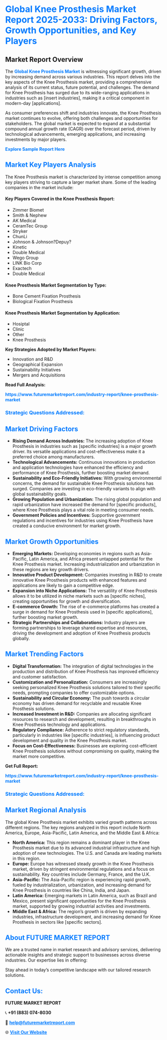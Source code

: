 <h1 style="color: #007BFF;">Global Knee Prosthesis Market Report 2025-2033: Driving Factors, Growth Opportunities, and Key Players</h1>

<section id="overview">
<h2>Market Report Overview</h2>
<p>The <a href="https://www.futuremarketreport.com/industry-report/knee-prosthesis-market" style="color: #007BFF; text-decoration: none;"><strong>Global Knee Prosthesis Market</strong></a> is witnessing significant growth, driven by increasing demand across various industries. This report delves into the key aspects of the Knee Prosthesis market, providing a comprehensive analysis of its current status, future potential, and challenges. The demand for Knee Prosthesis has surged due to its wide-ranging applications in industries such as [insert industries], making it a critical component in modern-day [applications].</p>
<p>As consumer preferences shift and industries innovate, the Knee Prosthesis market continues to evolve, offering both challenges and opportunities for stakeholders. The global market is expected to expand at a substantial compound annual growth rate (CAGR) over the forecast period, driven by technological advancements, emerging applications, and increasing investments by major players.</p>
</section>

<section id="overview">
<p><a href="https://www.futuremarketreport.com/request-sample/reportId=122106" style="color: #007BFF; text-decoration: none;"><strong>Explore Sample Report Here</strong></a></p>
</section>

<section id="key-players">
<h2 style="color: #007BFF;">Market Key Players Analysis</h2>
<p>The Knee Prosthesis market is characterized by intense competition among key players striving to capture a larger market share. Some of the leading companies in the market include:</p>
<h4>Key Players Covered in the Knee Prosthesis Report:</h4>
<ul><li>Zimmer Biomet</li><li>Smith &amp; Nephew</li><li>AK Medical</li><li>CeramTec Group</li><li>Stryker</li><li>ChunLi</li><li>Johnson &amp; Johnson?Depuy?</li><li>Kinetic</li><li>Double Medical</li><li>Wego Group</li><li>LINK Bio Corp</li><li>Exactech</li><li>Double Medical</li></ul>
<h4>Knee Prosthesis Market Segmentation by Type:</h4>
<ul><li>Bone Cement Fixation Prosthesis</li><li>Biological Fixation Prosthesis</li></ul>

<h4>Knee Prosthesis Market Segmentation by Application:</h4>
<ul><li>Hosiptal</li><li>Clinic</li><li>Other</li><li>Knee Prosthesis</li></ul>
<p><strong>Key Strategies Adopted by Market Players:</strong></p>
<ul>
<li>Innovation and R&D</li>
<li>Geographical Expansion</li>
<li>Sustainability Initiatives</li>
<li>Mergers and Acquisitions</li>
</ul>
</section>

<section>
<p><strong>Read Full Analysis: </strong></p><a href="https://www.futuremarketreport.com/industry-report/knee-prosthesis-market" style="color: #007BFF; text-decoration: none;"><strong>https://www.futuremarketreport.com/industry-report/knee-prosthesis-market</strong></a>
<h3 style="color: #007BFF;">Strategic Questions Addressed:</h3>
</section>

<section id="driving-factors">
<h2 style="color: #007BFF;">Market Driving Factors</h2>
<ul>
<li><strong>Rising Demand Across Industries:</strong> The increasing adoption of Knee Prosthesis in industries such as [specific industries] is a major growth driver. Its versatile applications and cost-effectiveness make it a preferred choice among manufacturers.</li>
<li><strong>Technological Advancements:</strong> Continuous innovations in production and application technologies have enhanced the efficiency and performance of Knee Prosthesis, further boosting market demand.</li>
<li><strong>Sustainability and Eco-Friendly Initiatives:</strong> With growing environmental concerns, the demand for sustainable Knee Prosthesis solutions has surged. Companies are investing in eco-friendly variants to align with global sustainability goals.</li>
<li><strong>Growing Population and Urbanization:</strong> The rising global population and rapid urbanization have increased the demand for [specific products], where Knee Prosthesis plays a vital role in meeting consumer needs.</li>
<li><strong>Government Policies and Incentives:</strong> Supportive government regulations and incentives for industries using Knee Prosthesis have created a conducive environment for market growth.</li>
</ul>
</section>

<section id="growth-opportunities">
<h2 style="color: #007BFF;">Market Growth Opportunities</h2>
<ul>
<li><strong>Emerging Markets:</strong> Developing economies in regions such as Asia-Pacific, Latin America, and Africa present untapped potential for the Knee Prosthesis market. Increasing industrialization and urbanization in these regions are key growth drivers.</li>
<li><strong>Innovative Product Development:</strong> Companies investing in R&D to create innovative Knee Prosthesis products with enhanced features and applications are likely to gain a competitive edge.</li>
<li><strong>Expansion into Niche Applications:</strong> The versatility of Knee Prosthesis allows it to be utilized in niche markets such as [specific niches], creating opportunities for growth and diversification.</li>
<li><strong>E-commerce Growth:</strong> The rise of e-commerce platforms has created a surge in demand for Knee Prosthesis used in [specific applications], further boosting market growth.</li>
<li><strong>Strategic Partnerships and Collaborations:</strong> Industry players are forming partnerships to leverage shared expertise and resources, driving the development and adoption of Knee Prosthesis products globally.</li>
</ul>
</section>

<section id="trending-factors">
<h2 style="color: #007BFF;">Market Trending Factors</h2>
<ul>
<li><strong>Digital Transformation:</strong> The integration of digital technologies in the production and distribution of Knee Prosthesis has improved efficiency and customer satisfaction.</li>
<li><strong>Customization and Personalization:</strong> Consumers are increasingly seeking personalized Knee Prosthesis solutions tailored to their specific needs, prompting companies to offer customizable options.</li>
<li><strong>Sustainability and Circular Economy:</strong> The push towards a circular economy has driven demand for recyclable and reusable Knee Prosthesis solutions.</li>
<li><strong>Increased Investment in R&D:</strong> Companies are allocating significant resources to research and development, resulting in breakthroughs in Knee Prosthesis technology and applications.</li>
<li><strong>Regulatory Compliance:</strong> Adherence to strict regulatory standards, particularly in industries like [specific industries], is influencing product development and quality in the Knee Prosthesis market.</li>
<li><strong>Focus on Cost-Effectiveness:</strong> Businesses are exploring cost-efficient Knee Prosthesis solutions without compromising on quality, making the market more competitive.</li>
</ul>
</section>

<section>
<p><strong>Get Full Report: </strong></p><a href="https://www.futuremarketreport.com/industry-report/knee-prosthesis-market" style="color: #007BFF; text-decoration: none;"><strong>https://www.futuremarketreport.com/industry-report/knee-prosthesis-market</strong></a>
<h3 style="color: #007BFF;">Strategic Questions Addressed:</h3>
</section>


<section id="regional-analysis">
<h2 style="color: #007BFF;">Market Regional Analysis</h2>
<p>The global Knee Prosthesis market exhibits varied growth patterns across different regions. The key regions analyzed in this report include North America, Europe, Asia-Pacific, Latin America, and the Middle East & Africa:</p>
<ul>
<li><strong>North America:</strong> This region remains a dominant player in the Knee Prosthesis market due to its advanced industrial infrastructure and high adoption of new technologies. The U.S. and Canada are leading markets in this region.</li>
<li><strong>Europe:</strong> Europe has witnessed steady growth in the Knee Prosthesis market, driven by stringent environmental regulations and a focus on sustainability. Key countries include Germany, France, and the U.K.</li>
<li><strong>Asia-Pacific:</strong> The Asia-Pacific region is experiencing rapid growth, fueled by industrialization, urbanization, and increasing demand for Knee Prosthesis in countries like China, India, and Japan.</li>
<li><strong>Latin America:</strong> Emerging markets in Latin America, such as Brazil and Mexico, present significant opportunities for the Knee Prosthesis market, supported by growing industrial activities and investments.</li>
<li><strong>Middle East & Africa:</strong> The region’s growth is driven by expanding industries, infrastructure development, and increasing demand for Knee Prosthesis in sectors like [specific sectors].</li>
</ul>
</section>

<footer>
<h2 style="color: #007BFF;">About FUTURE MARKET REPORT</h2>
<p>We are a trusted name in market research and advisory services, delivering actionable insights and strategic support to businesses across diverse industries. Our expertise lies in offering:</p>

<p>Stay ahead in today’s competitive landscape with our tailored research solutions.</p>

<h2 style="color: #007BFF;">Contact Us:</h2>
<p><strong>FUTURE MARKET REPORT</strong></p>
<p>📞 <strong>+91 (883) 074-8030</strong></p>
<p>📧 <strong><a href="mailto:help@futuremarketreport.com" style="color: #007BFF;">help@futuremarketreport.com</a></strong></p>
<p>🌐 <strong><a href="https://www.futuremarketreport.com/" style="color: #007BFF;">Visit Our Website</a></strong></p>
</footer>